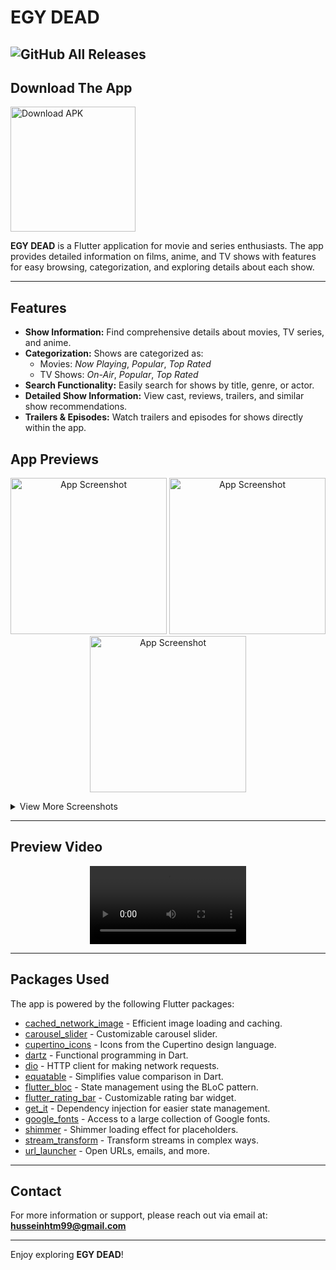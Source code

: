 # EGY DEAD

## ![GitHub All Releases](https://img.shields.io/github/downloads/HusseinMohamed99/EGY_DEAD/total?color=green)


## Download The App
<a href="https://github.com/HusseinMohamed99/EGY_DEAD/releases/download/v2.0.0/EGY.DEAD.apk">
    <img src="https://playerzon.com/asset/download.png" width="200" alt="Download APK">
</a>

**EGY DEAD** is a Flutter application for movie and series enthusiasts. The app provides detailed information on films, anime, and TV shows with features for easy browsing, categorization, and exploring details about each show.

---

## Features

- **Show Information:** Find comprehensive details about movies, TV series, and anime.
- **Categorization:** Shows are categorized as:
  - Movies: *Now Playing*, *Popular*, *Top Rated*
  - TV Shows: *On-Air*, *Popular*, *Top Rated*
- **Search Functionality:** Easily search for shows by title, genre, or actor.
- **Detailed Show Information:** View cast, reviews, trailers, and similar show recommendations.
- **Trailers & Episodes:** Watch trailers and episodes for shows directly within the app.

## App Previews

<p align="center">
    <img src="https://github.com/HusseinMohamed99/EGY_DEAD/assets/84459939/cdc42c1c-5c53-46d0-9873-3b0eeafb5ef7" width="250" alt="App Screenshot" />
    <img src="https://github.com/HusseinMohamed99/EGY_DEAD/assets/84459939/89d14223-5031-4b00-9490-07fffae91eb2" width="250" alt="App Screenshot" />
    <img src="https://github.com/HusseinMohamed99/EGY_DEAD/assets/84459939/18affedc-2eda-4ac9-946d-f36b71bc20d3" width="250" alt="App Screenshot" />
</p>

<details>
<summary>View More Screenshots</summary>

<p align="center">
    <img src="https://github.com/HusseinMohamed99/EGY_DEAD/assets/84459939/3d5c630a-1c35-4bd1-bfdd-6a9eb9d04aeb" width="250" alt="App Screenshot" />
    <img src="https://github.com/HusseinMohamed99/EGY_DEAD/assets/84459939/b805849d-e0d8-47ac-bb9a-5785a2804bf3" width="250" alt="App Screenshot" />
    <img src="https://github.com/HusseinMohamed99/EGY_DEAD/assets/84459939/f69cb8bd-0f7f-4c1b-afd3-d60923f69a6f" width="250" alt="App Screenshot" />
</p>
</details>

---

## Preview Video

<p align="center">
    <video src='https://github.com/HusseinMohamed99/EGY_DEAD/assets/84459939/d46e5a4e-4c98-407e-8744-a4a13cbc4035' width="250" controls></video>
</p>

---

## Packages Used

The app is powered by the following Flutter packages:

- [cached_network_image](https://pub.dev/packages/cached_network_image) - Efficient image loading and caching.
- [carousel_slider](https://pub.dev/packages/carousel_slider) - Customizable carousel slider.
- [cupertino_icons](https://pub.dev/packages/cupertino_icons) - Icons from the Cupertino design language.
- [dartz](https://pub.dev/packages/dartz) - Functional programming in Dart.
- [dio](https://pub.dev/packages/dio) - HTTP client for making network requests.
- [equatable](https://pub.dev/packages/equatable) - Simplifies value comparison in Dart.
- [flutter_bloc](https://pub.dev/packages/flutter_bloc) - State management using the BLoC pattern.
- [flutter_rating_bar](https://pub.dev/packages/flutter_rating_bar) - Customizable rating bar widget.
- [get_it](https://pub.dev/packages/get_it) - Dependency injection for easier state management.
- [google_fonts](https://pub.dev/packages/google_fonts) - Access to a large collection of Google fonts.
- [shimmer](https://pub.dev/packages/shimmer) - Shimmer loading effect for placeholders.
- [stream_transform](https://pub.dev/packages/stream_transform) - Transform streams in complex ways.
- [url_launcher](https://pub.dev/packages/url_launcher) - Open URLs, emails, and more.

---

## Contact

For more information or support, please reach out via email at: **[husseinhtm99@gmail.com](mailto:husseinhtm99@gmail.com)**

---

Enjoy exploring **EGY DEAD**!
